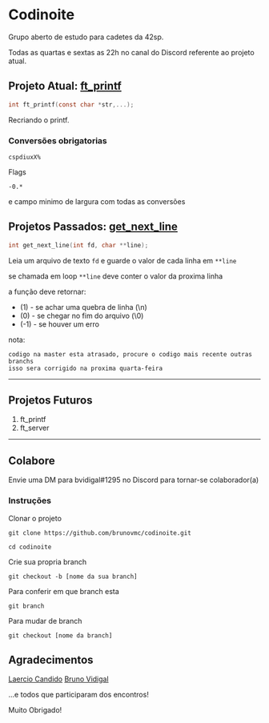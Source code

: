 # Codinoite

Grupo aberto de estudo para cadetes da 42sp.

Todas as quartas e sextas as 22h no canal do Discord referente ao projeto atual.

## Projeto Atual: [ft_printf](https://github.com/brunovmc/codinoite/tree/master/ft_printf)

```c
int	ft_printf(const char *str,...);
```
Recriando o printf.

### Conversões obrigatorias

```
cspdiuxX%
```

Flags

```
-0.*
```
e campo minimo de largura com todas as conversões


## Projetos Passados: [get_next_line](https://github.com/brunovmc/codinoite/tree/master/get_next_line)

```c
int	get_next_line(int fd, char **line);
```

Leia um arquivo de texto `fd` e guarde o valor de cada linha em `**line`

se chamada em loop `**line` deve conter o valor da proxima linha

a função deve retornar:

- (1) 	- se achar uma quebra de linha (\n)
- (0) 	- se chegar no fim do arquivo (\0)
- (-1)	- se houver um erro 
 
nota:

	codigo na master esta atrasado, procure o codigo mais recente outras branchs
	isso sera corrigido na proxima quarta-feira

******

## Projetos Futuros

1. ft_printf
2. ft_server


******

## Colabore

Envie uma DM para bvidigal#1295 no Discord para tornar-se colaborador(a)

### Instruções

Clonar o projeto

```
git clone https://github.com/brunovmc/codinoite.git
```
```
cd codinoite
```
Crie sua propria branch

```
git checkout -b [nome da sua branch]
```
Para conferir em que branch esta
```
git branch
```
Para mudar de branch
```
git checkout [nome da branch]
```
## Agradecimentos


[Laercio Candido](https://github.com/LaercioCandido)
[Bruno Vidigal](https://github.com/brunovmc)

...e todos que participaram dos encontros!

Muito Obrigado!
